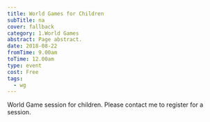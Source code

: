 ```yaml
---
title: World Games for Children
subTitle: na
cover: fallback
category: 1.World Games
abstract: Page abstract.
date: 2018-08-22
fromTime: 9.00am
toTime: 12.00am
type: event
cost: Free
tags:
  - wg
---
```


World Game session for children. Please contact me to register for a session.

